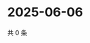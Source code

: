 # 2025-06-06

共 0 条

<!-- BEGIN ZHIHUQUESTIONS -->
<!-- 最后更新时间 Fri Jun 06 2025 08:55:24 GMT+0800 (China Standard Time) -->

<!-- END ZHIHUQUESTIONS -->
